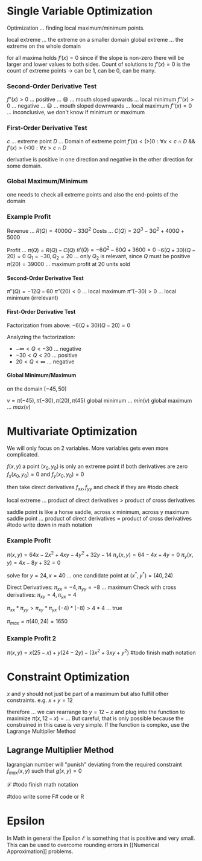 # Single Variable Optimization
Optimization ... finding local maximum/minimum points.

local extreme ... the extreme on a smaller domain
global extreme ... the extreme on the whole domain

for all maxima holds $f'(x) = 0$ since if the slope is non-zero there will be larger and lower values to both sides. Count of solutions to $f'(x) =0$ is the count of extreme points -> can be 1, can be 0, can be many.

### Second-Order Derivative Test
$f''(x) > 0$ ... positive ... 😄 ... mouth sloped upwards ... local minimum
$f''(x) > 0$ ... negative ... 😦 ... mouth sloped downwards ... local maximum
$f''(x) = 0$ ... inconclusive, we don't know if minimum or maximum

### First-Order Derivative Test
$c$ ... extreme point
$D$ ... Domain of extreme point
$f'(x) < (>) 0 : \forall x < c \cap D$  && $f'(x) > (<) 0 : \forall x > c \cap D$

derivative is positive in one direction and negative  in the other direction for some domain.

### Global Maximum/Minimum
one needs to check all extreme points and also the end-points of the domain

### Example Profit

Revenue ... $R(Q) = 4000Q - 33Q^2$ 
Costs ... $C(Q) = 2Q^3 - 3Q^2 + 400Q + 5000$

Profit ... $\pi(Q) = R(Q) - C(Q)$
$\pi'(Q) = -6Q^2 - 60Q + 3600 = 0$
$-6 (Q+30) (Q-20) = 0$
$Q_1 = -30, Q_2 = 20$ ... only $Q_2$ is relevant, since $Q$ must be positive
$\pi(20) = 39 000$ ... maximum profit at 20 units sold

#### Second-Order Derivative Test
$\pi''(Q) = -12Q - 60$ 
$\pi''(20) < 0$ ... local maximum
$\pi''(-30) > 0$ ... local minimum (irrelevant)
#### First-Order Derivative Test
Factorization from above: $-6 (Q+30) (Q-20) = 0$

Analyzing the factorization:
- $-\infty < Q < -30$ ... negative
- $-30 < Q < 20$ ... positive
- $20 < Q < \infty$ ... negative

#### Global Minimum/Maximum
on the domain $[-45,50]$

$v = { \pi(-45), \pi(-30), \pi(20), \pi(45) }$
global minimum ... $min(v)$
global maximum ... $max(v)$

# Multivariate Optimization
We will only focus on 2 variables. More variables gets even more complicated.

$f(x,y)$
a point $(x_0, y_0)$ is only an extreme point if both derivatives are zero
$f_x(x_0, y_0) = 0$ and $f_y(x_0, y_0) = 0$

then take direct derivatives $f_{xx}, f_{yy}$ and check if they are #todo check

local extreme ... product of direct derivatives > product of cross derivatives

saddle point is like a horse saddle, across x minimum, across y maximum
saddle point ... product of direct derivatives = product of cross derivatives
#todo write down in math notation

### Example Profit

$\pi(x,y) = 64x -2x^2 + 4xy -4y^2 +32y -14$
$\pi_x(x,y)= 64 - 4x + 4y = 0$
$\pi_y(x,y)= 4x -8y +32 = 0$

solve for $y=24, x = 40$ ... one candidate point at $(x^*,y^*) = (40,24)$

Direct Derivatives:
$\pi_{xx} = -4, \pi_{yy} = -8$ ... maximum
Check with cross derivatives:
$\pi_{xy} = 4, \pi_{yx} = 4$

$\pi_{xx} * \pi_{yy} > \pi_{xy} * \pi_{yx}$
$(-4) * (-8) > 4 * 4$ ... true

$\pi_{max} = \pi(40, 24) = 1650$

### Example Profit 2
$\pi(x,y) = x(25-x) + y(24 -2y) - (3x^2 + 3xy + y^2)$
#todo finish math notation

# Constraint Optimization
$x$ and $y$ should not just be part of a maximum but also fulfill other constraints.
e.g. $x + y = 12$

therefore ... we can rearrange to $y = 12-x$ and plug into the function to maximize
$\pi(x, 12-x) = ...$
But careful, that is only possible because the constrained in this case is very simple. If the function is complex, use the Lagrange Multiplier Method
## Lagrange Multiplier Method
lagrangian number will "punish" deviating from the required constraint
$f_{max}(x,y)$ such that $g(x,y) = 0$

$\mathcal{L}$
#todo finish math notation

#tdoo write some F# code or R

# Epsilon
In Math in general the Epsilon $\mathcal{E}$ is something that is positive and very small. This can be used to overcome rounding errors in [[Numerical Approximation]] problems.


